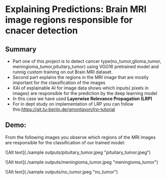 # Explaining Predictions: Brain MRI image regions responsible for cnacer detection
## Summary
- Part one of this project is to detect cancer type(no_tumor,glioma_tumor, meningioma_tumor,pituitary_tumor)
 using VGG16 pretrained model and runnig custom training on out Brain MRI dataset.
- Second part explains the regions in the MRI image that are mostly important for the classification of the images
- XAI of explainable AI for image data shows which inputs( pixels in images) are responsible for the prediction by the deep learning model
- In this case we have used **Layerwise Relevance Propagation (LRP)**
- For in dept study on implementation of LRP you can follow this:https://git.tu-berlin.de/gmontavon/lrp-tutorial


## Demo:
From the following images you observe which regions of the MRI images are responsible for the classification of our trained model:

![Alt text](./sample outputs/pituitary_tumor.jpeg "pituitary_tumor.jpeg")

![Alt text](./sample outputs/meningioma_tumor.jpeg "meningioma_tumor")

![Alt text](./sample outputs/no_tumor.jpeg "no_tumor")

